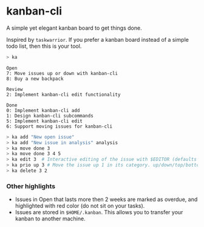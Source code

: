 # kanban-cli
A simple yet elegant kanban board to get things done.

Inspired by `taskwarrior`. If you prefer a kanban board instead of a simple
todo list, then this is your tool.

```bash
> ka
```
```
Open
7: Move issues up or down with kanban-cli
8: Buy a new backpack

Review
2: Implement kanban-cli edit functionality

Done
0: Implement kanban-cli add
1: Design kanban-cli subcommands
5: Implement kanban-cli edit
6: Support moving issues for kanban-cli
```

```bash
> ka add "New open issue"
> ka add "New issue in analysis" analysis
> ka move done 3
> ka move done 3 4 5
> ka edit 3  # Interactive editing of the issue with $EDITOR (defaults to vim)
> ka prio up 3 # Move the issue up 1 in its category. up/down/top/bottom
> ka delete 3 2
```

### Other highlights

- Issues in Open that lasts more then 2 weeks are marked as overdue, and highlighted with red color (do not sit on your tasks).
- Issues are stored in `$HOME/.kanban`. This allows you to transfer your kanban to another machine.